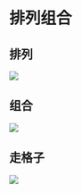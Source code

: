 # 排列组合

## 排列

<img src="http://47.103.65.182/markdown/091.jpg"/>

## 组合

<img src="http://47.103.65.182/markdown/092.jpg"/>



## 走格子

<img src="http://47.103.65.182/markdown/093.jpg"/>